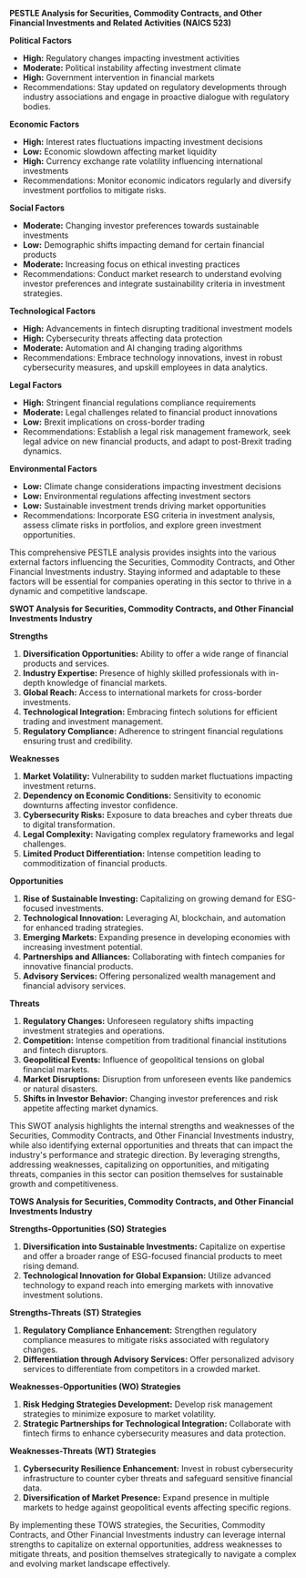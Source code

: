 **PESTLE Analysis for Securities, Commodity Contracts, and Other Financial Investments and Related Activities (NAICS 523)**

**Political Factors**
- **High:** Regulatory changes impacting investment activities
- **Moderate:** Political instability affecting investment climate
- **High:** Government intervention in financial markets
- Recommendations: Stay updated on regulatory developments through industry associations and engage in proactive dialogue with regulatory bodies.

**Economic Factors**
- **High:** Interest rates fluctuations impacting investment decisions
- **Low:** Economic slowdown affecting market liquidity
- **High:** Currency exchange rate volatility influencing international investments
- Recommendations: Monitor economic indicators regularly and diversify investment portfolios to mitigate risks.

**Social Factors**
- **Moderate:** Changing investor preferences towards sustainable investments
- **Low:** Demographic shifts impacting demand for certain financial products
- **Moderate:** Increasing focus on ethical investing practices
- Recommendations: Conduct market research to understand evolving investor preferences and integrate sustainability criteria in investment strategies.

**Technological Factors**
- **High:** Advancements in fintech disrupting traditional investment models
- **High:** Cybersecurity threats affecting data protection
- **Moderate:** Automation and AI changing trading algorithms
- Recommendations: Embrace technology innovations, invest in robust cybersecurity measures, and upskill employees in data analytics.

**Legal Factors**
- **High:** Stringent financial regulations compliance requirements
- **Moderate:** Legal challenges related to financial product innovations
- **Low:** Brexit implications on cross-border trading
- Recommendations: Establish a legal risk management framework, seek legal advice on new financial products, and adapt to post-Brexit trading dynamics.

**Environmental Factors**
- **Low:** Climate change considerations impacting investment decisions
- **Low:** Environmental regulations affecting investment sectors
- **Low:** Sustainable investment trends driving market opportunities
- Recommendations: Incorporate ESG criteria in investment analysis, assess climate risks in portfolios, and explore green investment opportunities.

This comprehensive PESTLE analysis provides insights into the various external factors influencing the Securities, Commodity Contracts, and Other Financial Investments industry. Staying informed and adaptable to these factors will be essential for companies operating in this sector to thrive in a dynamic and competitive landscape.

**SWOT Analysis for Securities, Commodity Contracts, and Other Financial Investments Industry**

**Strengths**
1. **Diversification Opportunities:** Ability to offer a wide range of financial products and services.
2. **Industry Expertise:** Presence of highly skilled professionals with in-depth knowledge of financial markets.
3. **Global Reach:** Access to international markets for cross-border investments.
4. **Technological Integration:** Embracing fintech solutions for efficient trading and investment management.
5. **Regulatory Compliance:** Adherence to stringent financial regulations ensuring trust and credibility.

**Weaknesses**
1. **Market Volatility:** Vulnerability to sudden market fluctuations impacting investment returns.
2. **Dependency on Economic Conditions:** Sensitivity to economic downturns affecting investor confidence.
3. **Cybersecurity Risks:** Exposure to data breaches and cyber threats due to digital transformation.
4. **Legal Complexity:** Navigating complex regulatory frameworks and legal challenges.
5. **Limited Product Differentiation:** Intense competition leading to commoditization of financial products.

**Opportunities**
1. **Rise of Sustainable Investing:** Capitalizing on growing demand for ESG-focused investments.
2. **Technological Innovation:** Leveraging AI, blockchain, and automation for enhanced trading strategies.
3. **Emerging Markets:** Expanding presence in developing economies with increasing investment potential.
4. **Partnerships and Alliances:** Collaborating with fintech companies for innovative financial products.
5. **Advisory Services:** Offering personalized wealth management and financial advisory services.

**Threats**
1. **Regulatory Changes:** Unforeseen regulatory shifts impacting investment strategies and operations.
2. **Competition:** Intense competition from traditional financial institutions and fintech disruptors.
3. **Geopolitical Events:** Influence of geopolitical tensions on global financial markets.
4. **Market Disruptions:** Disruption from unforeseen events like pandemics or natural disasters.
5. **Shifts in Investor Behavior:** Changing investor preferences and risk appetite affecting market dynamics.

This SWOT analysis highlights the internal strengths and weaknesses of the Securities, Commodity Contracts, and Other Financial Investments industry, while also identifying external opportunities and threats that can impact the industry's performance and strategic direction. By leveraging strengths, addressing weaknesses, capitalizing on opportunities, and mitigating threats, companies in this sector can position themselves for sustainable growth and competitiveness.

**TOWS Analysis for Securities, Commodity Contracts, and Other Financial Investments Industry**

**Strengths-Opportunities (SO) Strategies**
1. **Diversification into Sustainable Investments:** Capitalize on expertise and offer a broader range of ESG-focused financial products to meet rising demand.
2. **Technological Innovation for Global Expansion:** Utilize advanced technology to expand reach into emerging markets with innovative investment solutions.

**Strengths-Threats (ST) Strategies**
1. **Regulatory Compliance Enhancement:** Strengthen regulatory compliance measures to mitigate risks associated with regulatory changes.
2. **Differentiation through Advisory Services:** Offer personalized advisory services to differentiate from competitors in a crowded market.

**Weaknesses-Opportunities (WO) Strategies**
1. **Risk Hedging Strategies Development:** Develop risk management strategies to minimize exposure to market volatility.
2. **Strategic Partnerships for Technological Integration:** Collaborate with fintech firms to enhance cybersecurity measures and data protection.

**Weaknesses-Threats (WT) Strategies**
1. **Cybersecurity Resilience Enhancement:** Invest in robust cybersecurity infrastructure to counter cyber threats and safeguard sensitive financial data.
2. **Diversification of Market Presence:** Expand presence in multiple markets to hedge against geopolitical events affecting specific regions.

By implementing these TOWS strategies, the Securities, Commodity Contracts, and Other Financial Investments industry can leverage internal strengths to capitalize on external opportunities, address weaknesses to mitigate threats, and position themselves strategically to navigate a complex and evolving market landscape effectively.

